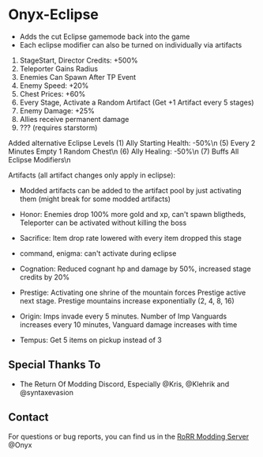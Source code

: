 # Onyx-Eclipse

- Adds the cut Eclipse gamemode back into the game
- Each eclipse modifier can also be turned on individually via artifacts
1) StageStart, Director Credits: +500%
2) Teleporter Gains Radius
3) Enemies Can Spawn After TP Event
4) Enemy Speed: +20%
5) Chest Prices: +60%
6) Every Stage, Activate a Random Artifact (Get +1 Artifact every 5 stages)
7) Enemy Damage: +25%
8) Allies receive permanent damage
9) ??? (requires starstorm)

Added alternative Eclipse Levels
(1) Ally Starting Health: -50%\n
(5) Every 2 Minutes Empty 1 Random Chest\n
(6) Ally Healing: -50%\n
(7) Buffs All Eclipse Modifiers\n

Artifacts (all artifact changes only apply in eclipse):
- Modded artifacts can be added to the artifact pool by just activating them (might break for some modded artifacts)

- Honor: Enemies drop 100% more gold and xp, can't spawn bligtheds, Teleporter can be activated without killing the boss
- Sacrifice: Item drop rate lowered with every item dropped this stage
- command, enigma: can't activate during eclipse
- Cognation: Reduced cognant hp and damage by 50%, increased stage credits by 20%
- Prestige: Activating one shrine of the mountain forces Prestige active next stage. Prestige mountains increase exponentially (2, 4, 8, 16)
- Origin: Imps invade every 5 minutes. Number of Imp Vanguards increases every 10 minutes, Vanguard damage increases with time
- Tempus: Get 5 items on pickup instead of 3

## Special Thanks To
* The Return Of Modding Discord, Especially @Kris, @Klehrik and @syntaxevasion

## Contact
For questions or bug reports, you can find us in the [RoRR Modding Server](https://discord.gg/VjS57cszMq) @Onyx
